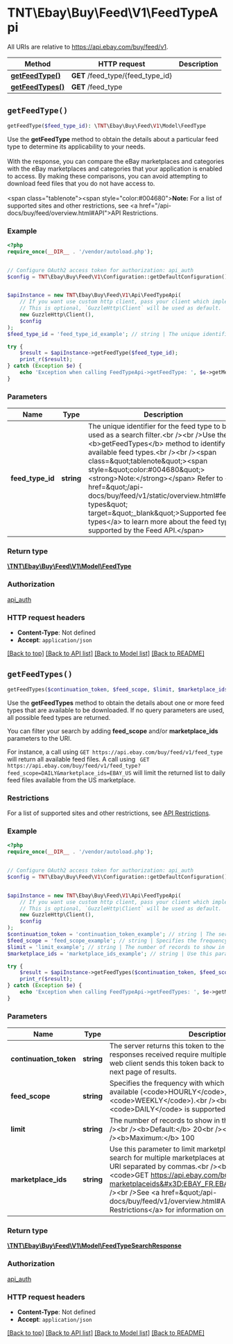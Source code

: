 # TNT\Ebay\Buy\Feed\V1\FeedTypeApi

All URIs are relative to https://api.ebay.com/buy/feed/v1.

Method | HTTP request | Description
------------- | ------------- | -------------
[**getFeedType()**](FeedTypeApi.md#getFeedType) | **GET** /feed_type/{feed_type_id} | 
[**getFeedTypes()**](FeedTypeApi.md#getFeedTypes) | **GET** /feed_type | 


## `getFeedType()`

```php
getFeedType($feed_type_id): \TNT\Ebay\Buy\Feed\V1\Model\FeedType
```



Use the <b>getFeedType</b> method to obtain the details about a particular feed type to determine its applicability to your needs.<br /><br />With the response, you can compare the eBay marketplaces and categories with the eBay marketplaces and categories that your application is enabled to access. By making these comparisons, you can avoid attempting to download feed files that you do not have access to.<br /><br /><span class=\"tablenote\"><span style=\"color:#004680\"><strong>Note:</strong></span> For a list of supported sites and other restrictions, see <a href=\"/api-docs/buy/feed/overview.html#API\">API Restrictions</a>.</span>

### Example

```php
<?php
require_once(__DIR__ . '/vendor/autoload.php');


// Configure OAuth2 access token for authorization: api_auth
$config = TNT\Ebay\Buy\Feed\V1\Configuration::getDefaultConfiguration()->setAccessToken('YOUR_ACCESS_TOKEN');


$apiInstance = new TNT\Ebay\Buy\Feed\V1\Api\FeedTypeApi(
    // If you want use custom http client, pass your client which implements `GuzzleHttp\ClientInterface`.
    // This is optional, `GuzzleHttp\Client` will be used as default.
    new GuzzleHttp\Client(),
    $config
);
$feed_type_id = 'feed_type_id_example'; // string | The unique identifier for the feed type to be used as a search filter.<br /><br />Use the <b>getFeedTypes</b> method to identify the available feed types.<br /><br /><span class=\"tablenote\"><span style=\"color:#004680\"><strong>Note:</strong></span> Refer to <a href=\"/api-docs/buy/feed/v1/static/overview.html#feed-types\" target=\"_blank\">Supported feed types</a> to learn more about the feed types supported by the Feed API.</span>

try {
    $result = $apiInstance->getFeedType($feed_type_id);
    print_r($result);
} catch (Exception $e) {
    echo 'Exception when calling FeedTypeApi->getFeedType: ', $e->getMessage(), PHP_EOL;
}
```

### Parameters

Name | Type | Description  | Notes
------------- | ------------- | ------------- | -------------
 **feed_type_id** | **string**| The unique identifier for the feed type to be used as a search filter.&lt;br /&gt;&lt;br /&gt;Use the &lt;b&gt;getFeedTypes&lt;/b&gt; method to identify the available feed types.&lt;br /&gt;&lt;br /&gt;&lt;span class&#x3D;\&quot;tablenote\&quot;&gt;&lt;span style&#x3D;\&quot;color:#004680\&quot;&gt;&lt;strong&gt;Note:&lt;/strong&gt;&lt;/span&gt; Refer to &lt;a href&#x3D;\&quot;/api-docs/buy/feed/v1/static/overview.html#feed-types\&quot; target&#x3D;\&quot;_blank\&quot;&gt;Supported feed types&lt;/a&gt; to learn more about the feed types supported by the Feed API.&lt;/span&gt; |

### Return type

[**\TNT\Ebay\Buy\Feed\V1\Model\FeedType**](../Model/FeedType.md)

### Authorization

[api_auth](../../README.md#api_auth)

### HTTP request headers

- **Content-Type**: Not defined
- **Accept**: `application/json`

[[Back to top]](#) [[Back to API list]](../../README.md#endpoints)
[[Back to Model list]](../../README.md#models)
[[Back to README]](../../README.md)

## `getFeedTypes()`

```php
getFeedTypes($continuation_token, $feed_scope, $limit, $marketplace_ids): \TNT\Ebay\Buy\Feed\V1\Model\FeedTypeSearchResponse
```



<p>Use the <b>getFeedTypes</b> method to obtain the details about one or more feed types that are available to be downloaded. If no query parameters are used, all possible feed types are returned.</p>You can filter your search by adding <b>feed_scope</b> and/or <b>marketplace_ids</b> parameters to the URI.</p><p>For instance, a call using <code>GET https://api.ebay.com/buy/feed/v1/feed_type</code> will return all available feed files. A call using <code> GET https://api.ebay.com/buy/feed/v1/feed_type?feed_scope=DAILY&marketplace_ids=EBAY_US</code> will limit the returned list to daily feed files available from the  US marketplace.</p><h3><b>Restrictions </b></h3><p>For a list of supported sites and other restrictions, see <a href=\"/api-docs/buy/feed/v1/overview.html#API\">API Restrictions</a>.</p>

### Example

```php
<?php
require_once(__DIR__ . '/vendor/autoload.php');


// Configure OAuth2 access token for authorization: api_auth
$config = TNT\Ebay\Buy\Feed\V1\Configuration::getDefaultConfiguration()->setAccessToken('YOUR_ACCESS_TOKEN');


$apiInstance = new TNT\Ebay\Buy\Feed\V1\Api\FeedTypeApi(
    // If you want use custom http client, pass your client which implements `GuzzleHttp\ClientInterface`.
    // This is optional, `GuzzleHttp\Client` will be used as default.
    new GuzzleHttp\Client(),
    $config
);
$continuation_token = 'continuation_token_example'; // string | The server returns this token to the web client when the responses received require multiple pages to display. The web client sends this token back to the server to get the next page of results.
$feed_scope = 'feed_scope_example'; // string | Specifies the frequency with which the feed file is made available (<code>HOURLY</code>, <code>DAILY</code>, <code>WEEKLY</code>).<br /><br />Currently only <code>DAILY</code> is supported.
$limit = 'limit_example'; // string | The number of records to show in the current response.<br /><br /><b>Default:</b> 20<br /><b>Minimum:</b> 20<br /><b>Maximum:</b> 100
$marketplace_ids = 'marketplace_ids_example'; // string | Use this parameter to limit marketplaces you want to see. To search for multiple marketplaces at once, list them in the URI separated by commas.<br /><br /><b>Example:</b> <code>GET https://api.ebay.com/buy/feed/v1/feedtype?marketplaceids=EBAY_FR,EBAY_AU</code>.<br /><br />See <a href=\"/api-docs/buy/feed/v1/overview.html#API\">API Restrictions</a> for information on supported sites.

try {
    $result = $apiInstance->getFeedTypes($continuation_token, $feed_scope, $limit, $marketplace_ids);
    print_r($result);
} catch (Exception $e) {
    echo 'Exception when calling FeedTypeApi->getFeedTypes: ', $e->getMessage(), PHP_EOL;
}
```

### Parameters

Name | Type | Description  | Notes
------------- | ------------- | ------------- | -------------
 **continuation_token** | **string**| The server returns this token to the web client when the responses received require multiple pages to display. The web client sends this token back to the server to get the next page of results. | [optional]
 **feed_scope** | **string**| Specifies the frequency with which the feed file is made available (&lt;code&gt;HOURLY&lt;/code&gt;, &lt;code&gt;DAILY&lt;/code&gt;, &lt;code&gt;WEEKLY&lt;/code&gt;).&lt;br /&gt;&lt;br /&gt;Currently only &lt;code&gt;DAILY&lt;/code&gt; is supported. | [optional]
 **limit** | **string**| The number of records to show in the current response.&lt;br /&gt;&lt;br /&gt;&lt;b&gt;Default:&lt;/b&gt; 20&lt;br /&gt;&lt;b&gt;Minimum:&lt;/b&gt; 20&lt;br /&gt;&lt;b&gt;Maximum:&lt;/b&gt; 100 | [optional]
 **marketplace_ids** | **string**| Use this parameter to limit marketplaces you want to see. To search for multiple marketplaces at once, list them in the URI separated by commas.&lt;br /&gt;&lt;br /&gt;&lt;b&gt;Example:&lt;/b&gt; &lt;code&gt;GET https://api.ebay.com/buy/feed/v1/feedtype?marketplaceids&#x3D;EBAY_FR,EBAY_AU&lt;/code&gt;.&lt;br /&gt;&lt;br /&gt;See &lt;a href&#x3D;\&quot;/api-docs/buy/feed/v1/overview.html#API\&quot;&gt;API Restrictions&lt;/a&gt; for information on supported sites. | [optional]

### Return type

[**\TNT\Ebay\Buy\Feed\V1\Model\FeedTypeSearchResponse**](../Model/FeedTypeSearchResponse.md)

### Authorization

[api_auth](../../README.md#api_auth)

### HTTP request headers

- **Content-Type**: Not defined
- **Accept**: `application/json`

[[Back to top]](#) [[Back to API list]](../../README.md#endpoints)
[[Back to Model list]](../../README.md#models)
[[Back to README]](../../README.md)
